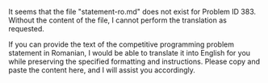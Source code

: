 It seems that the file "statement-ro.md" does not exist for Problem ID 383. Without the content of the file, I cannot perform the translation as requested.

If you can provide the text of the competitive programming problem statement in Romanian, I would be able to translate it into English for you while preserving the specified formatting and instructions. Please copy and paste the content here, and I will assist you accordingly.